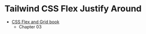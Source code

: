 # Tailwind CSS Flex Justify Around

- [CSS Flex and Grid book](https://shrutibalasa.gumroad.com/l/css-flex-and-grid)
    - Chapter 03